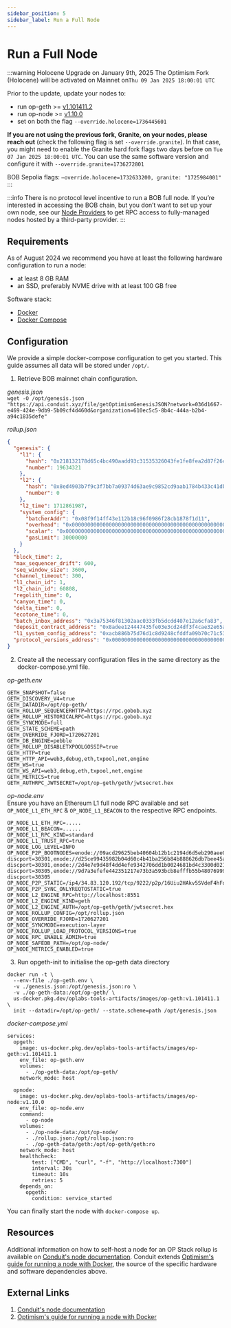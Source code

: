 ```yaml
---
sidebar_position: 5
sidebar_label: Run a Full Node
---
```


# Run a Full Node

:::warning Holocene Upgrade on January 9th, 2025
The Optimism Fork (Holocene) will be activated on ​Mainnet​ on ​`Thu 09 Jan 2025 18:00:01 UTC`

Prior to the update, update your nodes to:

- run op-geth >= [v1.101411.2](https://pylonlinks.com/link?url=https%3A%2F%2Fgithub.com%2Fethereum-optimism%2Fop-geth%2Freleases%2Ftag%2Fv1.101411.2&utm_campaign_id=b0864ff3-1c35-4e96-87fc-2c2706284a23&utm_slack_channel=C081M8AV61K)
- run op-node >= [v1.10.0](https://pylonlinks.com/link?url=https%3A%2F%2Fgithub.com%2Fethereum-optimism%2Foptimism%2Freleases%2Ftag%2Fop-node%252Fv1.10.0&utm_campaign_id=b0864ff3-1c35-4e96-87fc-2c2706284a23&utm_slack_channel=C081M8AV61K)
- set on both the flag `--override.holocene=1736445601`

**If you are not using the previous fork, Granite, on your nodes, please reach out** (check the following flag is set `​--override.granite​`). In that case, you might need to enable the Granite hard fork flags two days before on `​Tue 07 Jan 2025 18:00:01 UTC​`. You can use the same software version and configure it with `​--override.granite=1736272801`

BOB Sepolia flags: `—override.holocene=1732633200, granite: "1725984001"`
:::

:::info
There is no protocol level incentive to run a BOB full node. If you’re interested in accessing the BOB chain, but you don’t want to set up your own node, see our [Node Providers](/learn/reference/tools/node-providers) to get RPC access to fully-managed nodes hosted by a third-party provider.
:::

## Requirements

As of August 2024 we recommend you have at least the following hardware configuration to run a node:

- at least 8 GB RAM
- an SSD, preferably NVME drive with at least 100 GB free

Software stack:

- [Docker](https://docs.docker.com/engine/install/)
- [Docker Compose](https://docs.docker.com/compose/install/)

## Configuration

We provide a simple docker-compose configuration to get you started. This guide assumes all data will be stored under `/opt/`.

1. Retrieve BOB mainnet chain configuration.  

*genesis.json*  
`wget -O /opt/genesis.json "https://api.conduit.xyz/file/getOptimismGenesisJSON?network=036d1667-e469-424e-9db9-5b09cf4d460d&organization=610ec5c5-8b4c-444a-b2b4-a94c1835defe"
`

*rollup.json*  
```json
{
  "genesis": {
    "l1": {
      "hash": "0x218132178d65c4bc490aadd93c31535326043fe1fe8fea2d87f26c1da83d45c2",
      "number": 19634321
    },
    "l2": {
      "hash": "0x8ed4903b7f9c3f7bb7a09374d63ae9c9852cd9aab1784b433c41dbeb47b4dba2",
      "number": 0
    },
    "l2_time": 1712861987,
    "system_config": {
      "batcherAddr": "0x08f9f14ff43e112b18c96f0986f28cb1878f1d11",
      "overhead": "0x00000000000000000000000000000000000000000000000000000000000000bc",
      "scalar": "0x00000000000000000000000000000000000000000000000000000000000a6fe0",
      "gasLimit": 30000000
    }
  },
  "block_time": 2,
  "max_sequencer_drift": 600,
  "seq_window_size": 3600,
  "channel_timeout": 300,
  "l1_chain_id": 1,
  "l2_chain_id": 60808,
  "regolith_time": 0,
  "canyon_time": 0,
  "delta_time": 0,
  "ecotone_time": 0,
  "batch_inbox_address": "0x3a75346f81302aac0333fb5dcdd407e12a6cfa83",
  "deposit_contract_address": "0x8adee124447435fe03e3cd24df3f4cae32e65a3e",
  "l1_system_config_address": "0xacb886b75d76d1c8d9248cfddfa09b70c71c5393",
  "protocol_versions_address": "0x0000000000000000000000000000000000000000"
}
```

2. Create all the necessary configuration files in the same directory as the docker-compose.yml file.

*op-geth.env*  
```
GETH_SNAPSHOT=false
GETH_DISCOVERY_V4=true
GETH_DATADIR=/opt/op-geth/
GETH_ROLLUP_SEQUENCERHTTP=https://rpc.gobob.xyz
GETH_ROLLUP_HISTORICALRPC=https://rpc.gobob.xyz
GETH_SYNCMODE=full
GETH_STATE_SCHEME=path
GETH_OVERRIDE_FJORD=1720627201
GETH_DB_ENGINE=pebble
GETH_ROLLUP_DISABLETXPOOLGOSSIP=true
GETH_HTTP=true
GETH_HTTP_API=web3,debug,eth,txpool,net,engine
GETH_WS=true
GETH_WS_API=web3,debug,eth,txpool,net,engine
GETH_METRICS=true
GETH_AUTHRPC_JWTSECRET=/opt/op-geth/geth/jwtsecret.hex
```

*op-node.env*  
Ensure you have an Ethereum L1 full node RPC available and set `OP_NODE_L1_ETH_RPC` & `OP_NODE_L1_BEACON` to the respective RPC endpoints.
```
OP_NODE_L1_ETH_RPC=.....
OP_NODE_L1_BEACON=......
OP_NODE_L1_RPC_KIND=standard
OP_NODE_L1_TRUST_RPC=true
OP_NODE_LOG_LEVEL=INFO
OP_NODE_P2P_BOOTNODES=enode://09acd29625beb40604b12b1c2194d6d5eb290aee03e0149675201ed717ce226c506671f46fcd440ce6f5e62dc4e059ffe88bcd931f2febcd22520ae7b9d00b5e@34.83.120.192:9222?discport=30301,enode://d25ce99435982b04d60c4b41ba256b84b888626db7bee45a9419382300fbe907359ae5ef250346785bff8d3b9d07cd3e017a27e2ee3cfda3bcbb0ba762ac9674@bootnode.conduit.xyz:0?discport=30301,enode://2d4e7e9d48f4dd4efe9342706dd1b0024681bd4c3300d021f86fc75eab7865d4e0cbec6fbc883f011cfd6a57423e7e2f6e104baad2b744c3cafaec6bc7dc92c1@34.65.43.171:0?discport=30305,enode://9d7a3efefe442351217e73b3a593bcb8efffb55b4807699972145324eab5e6b382152f8d24f6301baebbfb5ecd4127bd3faab2842c04cd432bdf50ba092f6645@34.65.109.126:0?discport=30305
OP_NODE_P2P_STATIC=/ip4/34.83.120.192/tcp/9222/p2p/16Uiu2HAkv5SVdeF4hFqJyCATwT87S3PZmutm8akrgwfcdFeqNxWw
OP_NODE_P2P_SYNC_ONLYREQTOSTATIC=true
OP_NODE_L2_ENGINE_RPC=http://localhost:8551
OP_NODE_L2_ENGINE_KIND=geth
OP_NODE_L2_ENGINE_AUTH=/opt/op-geth/geth/jwtsecret.hex
OP_NODE_ROLLUP_CONFIG=/opt/rollup.json
OP_NODE_OVERRIDE_FJORD=1720627201
OP_NODE_SYNCMODE=execution-layer
OP_NODE_ROLLUP_LOAD_PROTOCOL_VERSIONS=true
OP_NODE_RPC_ENABLE_ADMIN=true
OP_NODE_SAFEDB_PATH=/opt/op-node/
OP_NODE_METRICS_ENABLED=true
```


3. Run opgeth-init to initialise the op-geth data directory
```
docker run -t \
  --env-file ./op-geth.env \
  -v ./genesis.json:/opt/genesis.json:ro \
  -v ./op-geth-data:/opt/op-geth/ \
  us-docker.pkg.dev/oplabs-tools-artifacts/images/op-geth:v1.101411.1 \
  init --datadir=/opt/op-geth/ --state.scheme=path /opt/genesis.json
```

*docker-compose.yml*  
```
services:
  opgeth:
    image: us-docker.pkg.dev/oplabs-tools-artifacts/images/op-geth:v1.101411.1
    env_file: op-geth.env
    volumes:
      - ./op-geth-data:/opt/op-geth/
    network_mode: host

  opnode:
    image: us-docker.pkg.dev/oplabs-tools-artifacts/images/op-node:v1.10.0
    env_file: op-node.env
    command:
      - op-node
    volumes:
      - ./op-node-data:/opt/op-node/
      - ./rollup.json:/opt/rollup.json:ro
      - ./op-geth-data/geth:/opt/op-geth/geth:ro
    network_mode: host
    healthcheck:
        test: ["CMD", "curl", "-f", "http://localhost:7300"]
        interval: 30s
        timeout: 10s
        retries: 5
    depends_on:
      opgeth:
        condition: service_started
```

You can finally start the node with `docker-compose up`.

## Resources

Additional information on how to self-host a node for an OP Stack rollup is available on [Conduit's node documentation](https://docs.conduit.xyz/guides/run-a-node/op-stack-node). Conduit extends [Optimism's guide for running a node with Docker](https://docs.optimism.io/builders/node-operators/tutorials/node-from-docker), the source of the specific hardware and software dependencies above.

## External Links

1. [Conduit's node documentation](https://docs.conduit.xyz/guides/run-a-node/op-stack-node)
1. [Optimism's guide for running a node with Docker](https://docs.optimism.io/builders/node-operators/tutorials/node-from-docker)

